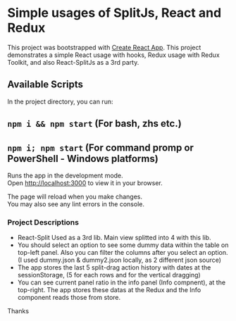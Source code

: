 # Simple usages of SplitJs, React and Redux 

This project was bootstrapped with [Create React App](https://github.com/facebook/create-react-app).
This project demonstrates a simple React usage with hooks, Redux usage with Redux Toolkit, and also React-SplitJs as a 3rd party.

## Available Scripts

In the project directory, you can run:


## `npm i && npm start` (For bash, zhs etc.)
## `npm i; npm start` (For command promp or PowerShell - Windows platforms)

Runs the app in the development mode.\
Open [http://localhost:3000](http://localhost:3000) to view it in your browser.

The page will reload when you make changes.\
You may also see any lint errors in the console.

### Project Descriptions

- React-Split Used as a 3rd lib. Main view splitted into 4 with this lib.
- You should select an option to see some dummy data within the table on top-left panel. Also you can filter the columns after you select an option. (I used dummy.json & dummy2.json locally, as 2 different json source)
- The app stores the last 5 split-drag action history with dates at the sessionStorage, (5 for each rows and for the vertical dragging)
- You can see current panel ratio in the info panel (Info compnent), at the top-right. The app stores these datas at the Redux and the Info component reads those from store.

Thanks